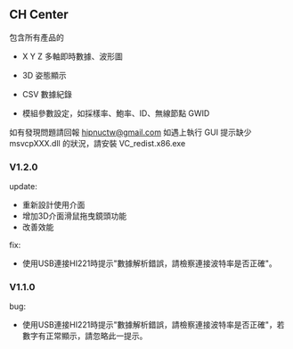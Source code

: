 

## CH Center

包含所有產品的

- X Y Z 多軸即時數據、波形圖

- 3D 姿態顯示

- CSV 數據紀錄

- 模組參數設定，如採樣率、鮑率、ID、無線節點 GWID


如有發現問題請回報 hipnuctw@gmail.com
如遇上執行 GUI 提示缺少 msvcpXXX.dll 的狀況，請安裝 VC_redist.x86.exe

### V1.2.0
update:
- 重新設計使用介面
- 增加3D介面滑鼠拖曳鏡頭功能
- 改善效能

fix:
- 使用USB連接HI221時提示"數據解析錯誤，請檢察連接波特率是否正確"。

### V1.1.0
bug:
- 使用USB連接HI221時提示"數據解析錯誤，請檢察連接波特率是否正確"，若數字有正常顯示，請忽略此一提示。

